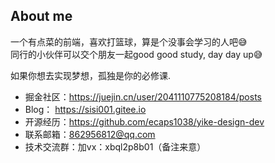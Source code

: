 ## About me
一个有点菜的前端，喜欢打篮球，算是个没事会学习的人吧😅  
同行的小伙伴可以交个朋友一起good good study, day day up😅

如果你想去实现梦想，孤独是你的必修课.

* 掘金社区：https://juejin.cn/user/2041110775208184/posts
* Blog： https://sisi001.gitee.io
* 开源经历：https://github.com/ecaps1038/yike-design-dev
* 联系邮箱：862956812@qq.com
* 技术交流群：加vx：xbql2p8b01（备注来意）
  
<!--
**silin001/silin001** is a ✨ _special_ ✨ repository because its `README.md` (this file) appears on your GitHub profile.

Here are some ideas to get you started:

- 🔭 I’m currently working on ...
- 🌱 I’m currently learning ...
- 👯 I’m looking to collaborate on ...
- 🤔 I’m looking for help with ...
- 💬 Ask me about ...
- 📫 How to reach me: ...
- 😄 Pronouns: ...
- ⚡ Fun fact: ...
-->

